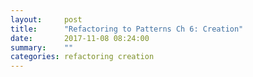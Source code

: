 ```yaml
---
layout:     post
title:      "Refactoring to Patterns Ch 6: Creation"
date:       2017-11-08 08:24:00
summary:    "" 
categories: refactoring creation
---
```


